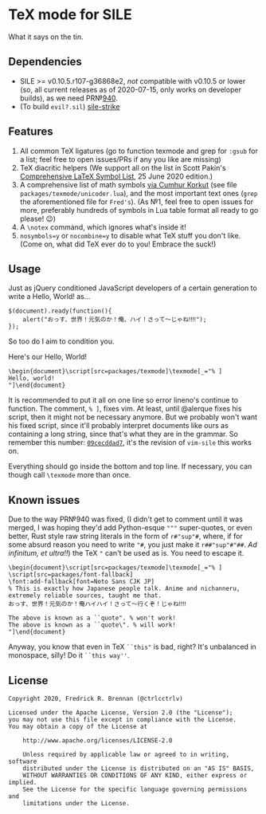 # TeX mode for SILE

What it says on the tin.

## Dependencies
* SILE >= v0.10.5.r107-g36868e2, *not* compatible with v0.10.5 or lower (so, all current releases as of 2020-07-15, only works on developer builds), as we need PR&numero;[940](https://github.com/sile-typesetter/sile/pull/940).
* (To build `evil?.sil`) [sile-strike](https://github.com/ctrlcctrlv/sile-strike)

## Features
1. All common TeX ligatures (go to function texmode and grep for `:gsub` for a list; feel free to open issues/PRs if any you like are missing)
1. TeX diacritic helpers (We support all on the list in Scott Pakin's [Comprehensive LaTeX Symbol List](https://mirrors.concertpass.com/tex-archive/info/symbols/comprehensive/symbols-a4.pdf), 25 June 2020 edition.)
1. A comprehensive list of math symbols [via Cumhur Korkut](http://github.com/joom/latex-unicoder.vim) (see file `packages/texmode/unicoder.lua`), and the most important text ones (`grep` the aforementioned file for `Fred's`). (As &numero;1, feel free to open issues for more, preferably hundreds of symbols in Lua table format all ready to go please! 😉)
1. A `\notex` command, which ignores what's inside it!
1. `nosymbols=y` or `nocombine=y` to disable what TeX stuff you don't like. (Come on, what did TeX ever do to you! Embrace the suck!)

## Usage

Just as jQuery conditioned JavaScript developers of a certain generation to write a Hello, World! as...

```
$(document).ready(function(){
    alert("おっす、世界！元気のか！俺、ハイ！さって〜じゃね‼‼");
});
```

So too do I aim to condition you.

Here's our Hello, World!

```
\begin{document}\script[src=packages/texmode]\texmode[_="% ]
Hello, world!
"]\end{document}
```

It is recommended to put it all on one line so error lineno's continue to function. The comment, `% ]`, fixes vim. At least, until @alerque fixes his script, then it might not be necessary anymore. But we probably won't want his fixed script, since it'll probably interpret documents like ours as containing a long string, since that's what they are in the grammar. So remember this number: [`09cecddad7`](https://github.com/sile-typesetter/vim-sile/commit/09cecddad7f84d7659aa94481344d13ba2a54bb5), it's the revision of `vim-sile` this works on.

Everything should go inside the bottom and top line. If necessary, you can though call `\texmode` more than once.

## Known issues
Due to the way PR&numero;940 was fixed, (I didn't get to comment until it was merged, I was hoping they'd add Python-esque `"""` super-quotes, or even better, Rust style raw string literals in the form of `r#"sup"#`, where, if for some absurd reason you need to write `"#`, you just make it `r##"sup"#"##`. _Ad infinitum, et ultra!!_) the TeX `"` can't be used as is. You need to escape it.

```
\begin{document}\script[src=packages/texmode]\texmode[_="% ]
\script[src=packages/font-fallback]
\font:add-fallback[font=Noto Sans CJK JP]
% This is exactly how Japanese people talk. Anime and nichanneru, extremely reliable sources, taught me that.
おっす、世界！元気のか！俺ハイハイ！さって〜行くぞ！じゃね‼‼

The above is known as a ``quote". % won't work!
The above is known as a ``quote\". % will work!
"]\end{document}
```

Anyway, you know that even in TeX ``` ``this" ``` is bad, right? It's unbalanced in monospace, silly! Do it ``` ``this way'' ```.

## License

```
Copyright 2020, Fredrick R. Brennan (@ctrlcctrlv)

Licensed under the Apache License, Version 2.0 (the "License");
you may not use this file except in compliance with the License.
You may obtain a copy of the License at

    http://www.apache.org/licenses/LICENSE-2.0

    Unless required by applicable law or agreed to in writing, software
    distributed under the License is distributed on an "AS IS" BASIS,
    WITHOUT WARRANTIES OR CONDITIONS OF ANY KIND, either express or implied.
    See the License for the specific language governing permissions and
    limitations under the License.
```
